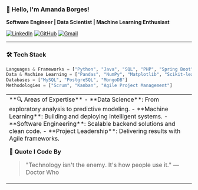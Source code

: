 ### 👋 Hello, I'm Amanda Borges! 
**Software Engineer | Data Scientist | Machine Learning Enthusiast**

[![LinkedIn](https://img.shields.io/badge/LinkedIn-Connect-blue?style=flat&logo=linkedin)](https://linkedin.com/in/amandadecassiaborges)
[![GitHub](https://img.shields.io/badge/GitHub-Follow-black?style=flat&logo=github)](https://github.com/amandadecassiaborges)
[![Gmail](https://img.shields.io/badge/Gmail-Contact-red?style=flat&logo=gmail)](mailto:amandaborgeses@email.com)

---

### 🛠️ **Tech Stack**
```python
Languages & Frameworks = ["Python", "Java", "SQL", "PHP", "Spring Boot"]
Data & Machine Learning = ["Pandas", "NumPy", "Matplotlib", "Scikit-learn", "TensorFlow"]
Databases = ["MySQL", "PostgreSQL", "MongoDB"]
Methodologies = ["Scrum", "Kanban", "Agile Project Management"]
```
<div align="center"> <table> <tr> <td width="60%" valign="top">
**🔍 Areas of Expertise**
- **Data Science**: From exploratory analysis to predictive modeling. 
- **Machine Learning**: Building and deploying intelligent systems. 
- **Software Engineering**: Scalable backend solutions and clean code. 
- **Project Leadership**: Delivering results with Agile frameworks.

**💬 Quote I Code By**
> "Technology isn't the enemy. It's how people use it."
— Doctor Who
  </td>
</tr>
</table> 
</div>
